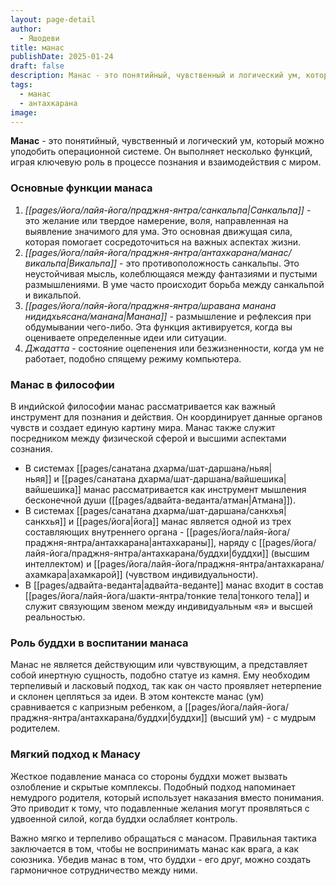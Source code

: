 ```yaml
---
layout: page-detail
author:
  - Яшодеви
title: манас
publishDate: 2025-01-24
draft: false
description: Манас - это понятийный, чувственный и логический ум, который можно уподобить операционной системе. Он выполняет несколько функций, играя ключевую роль в процессе познания и взаимодействия с миром.
tags:
  - манас
  - антахкарана
image:
---
```

**Манас** - это понятийный, чувственный и логический ум, который можно уподобить операционной системе. Он выполняет несколько функций, играя ключевую роль в процессе познания и взаимодействия с миром.

### Основные функции манаса

1. *[[pages/йога/лайя-йога/праджня-янтра/санкальпа|Санкальпа]]* - это желание или твердое намерение, воля, направленная на выявление значимого для ума. Это основная движущая сила, которая помогает сосредоточиться на важных аспектах жизни.
2. *[[pages/йога/лайя-йога/праджня-янтра/антахкарана/манас/викальпа|Викальпа]]* - это противоположность санкальпы. Это неустойчивая мысль, колеблющаяся между фантазиями и пустыми размышлениями. В уме часто происходит борьба между санкальпой и викальпой.
3. *[[pages/йога/лайя-йога/праджня-янтра/шравана манана нидидхьясана/манана|Манана]]* - размышление и рефлексия при обдумывании чего-либо. Эта функция активируется, когда вы оцениваете определенные идеи или ситуации.
4. *Джадатта* - состояние оцепенения или безжизненности, когда ум не работает, подобно спящему режиму компьютера.

### Манас в философии

В индийской философии манас рассматривается как важный инструмент для познания и действия. Он координирует данные органов чувств и создает единую картину мира. Манас также служит посредником между физической сферой и высшими аспектами сознания.

- В системах [[pages/санатана дхарма/шат-даршана/ньяя|ньяя]] и [[pages/санатана дхарма/шат-даршана/вайшешика|вайшешика]] манас рассматривается как инструмент мышления бесконечной души ([[pages/адвайта-веданта/атман|Атмана]]).
- В системах [[pages/санатана дхарма/шат-даршана/санкхья|санкхья]] и [[pages/йога|йога]] манас является одной из трех составляющих внутреннего органа - [[pages/йога/лайя-йога/праджня-янтра/антахкарана|антахкараны]], наряду с [[pages/йога/лайя-йога/праджня-янтра/антахкарана/буддхи|буддхи]] (высшим интеллектом) и [[pages/йога/лайя-йога/праджня-янтра/антахкарана/ахамкара|ахамкарой]] (чувством индивидуальности).
- В [[pages/адвайта-веданта|адвайта-веданте]] манас входит в состав [[pages/йога/лайя-йога/шакти-янтра/тонкие тела|тонкого тела]] и служит связующим звеном между индивидуальным «я» и высшей реальностью.

### Роль буддхи в воспитании манаса

Манас не является действующим или чувствующим, а представляет собой инертную сущность, подобно статуе из камня. Ему необходим терпеливый и ласковый подход, так как он часто проявляет нетерпение и склонен цепляться за идеи. В этом контексте манас (ум) сравнивается с капризным ребенком, а [[pages/йога/лайя-йога/праджня-янтра/антахкарана/буддхи|буддхи]] (высший ум) - с мудрым родителем.

### Мягкий подход к Манасу

Жесткое подавление манаса со стороны буддхи может вызвать озлобление и скрытые комплексы. Подобный подход напоминает немудрого родителя, который использует наказания вместо понимания. Это приводит к тому, что подавленные желания могут проявляться с удвоенной силой, когда буддхи ослабляет контроль.

Важно мягко и терпеливо обращаться с манасом. Правильная тактика заключается в том, чтобы не воспринимать манас как врага, а как союзника. Убедив манас в том, что буддхи - его друг, можно создать гармоничное сотрудничество между ними.